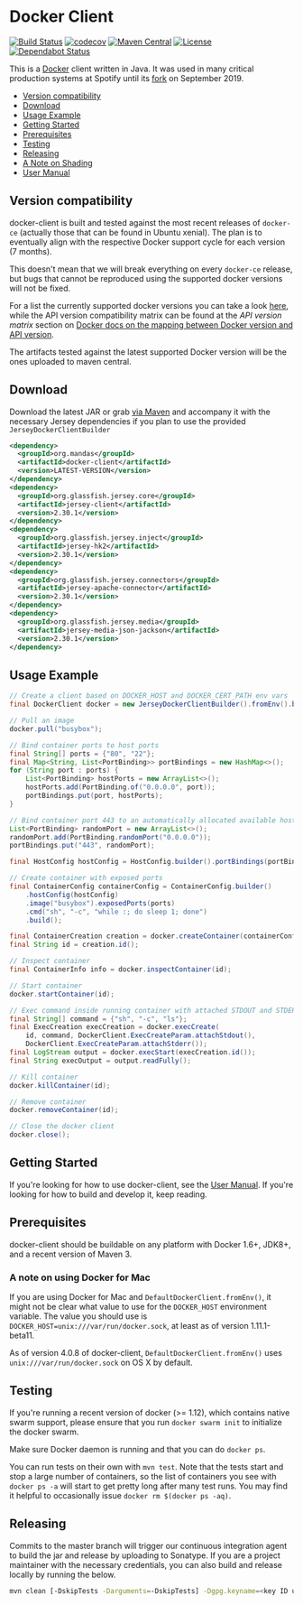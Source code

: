 # Docker Client

[![Build Status](https://travis-ci.org/dmandalidis/docker-client.svg?branch=master)](https://travis-ci.org/dmandalidis/docker-client)
[![codecov](https://codecov.io/github/dmandalidis/docker-client/coverage.svg?branch=master)](https://codecov.io/github/dmandalidis/docker-client?branch=master)
[![Maven Central](https://img.shields.io/maven-central/v/org.mandas/docker-client.svg)](https://search.maven.org/#search%7Cga%7C1%7Cg%3A%22org.mandas%22%20docker-client)
[![License](https://img.shields.io/github/license/dmandalidis/docker-client.svg)](LICENSE)
[![Dependabot Status](https://api.dependabot.com/badges/status?host=github&repo=dmandalidis/docker-client)](https://dependabot.com)

This is a [Docker](https://github.com/docker/docker) client written in Java.
It was used in many critical production systems at Spotify until its 
[fork](https://github.com/dmandalidis/docker-client/blob/master/FORK.md) on September 2019.

* [Version compatibility](#version-compatibility)
* [Download](#download)
* [Usage Example](#usage-example)
* [Getting Started](#getting-started)
* [Prerequisites](#prerequisites)
* [Testing](#testing)
* [Releasing](#releasing)
* [A Note on Shading](#a-note-on-shading)
* [User Manual](https://github.com/dmandalidis/docker-client/blob/master/docs/user_manual.md)

## Version compatibility
docker-client is built and tested against the most recent releases of `docker-ce` (actually 
those that can be found in Ubuntu xenial). The plan is to eventually align with the 
respective Docker support cycle for each version (7 months).

This doesn't mean that we will break everything on every `docker-ce` release, but bugs 
that cannot be reproduced using the supported docker versions will not be fixed. 

For a list the currently supported docker versions you can take a look [here][1], while the API
version compatibility matrix can be found at the *API version matrix* section on 
[Docker docs on the mapping between Docker version and API version][3].

The artifacts tested against the latest supported Docker version will be the ones
uploaded to maven central.

## Download

Download the latest JAR or grab [via Maven][maven-search] and accompany it 
with the necessary Jersey dependencies if you plan to use the provided 
`JerseyDockerClientBuilder`

```xml
<dependency>
  <groupId>org.mandas</groupId>
  <artifactId>docker-client</artifactId>
  <version>LATEST-VERSION</version>
</dependency>
<dependency>
  <groupId>org.glassfish.jersey.core</groupId>
  <artifactId>jersey-client</artifactId>
  <version>2.30.1</version>
</dependency>
<dependency>
  <groupId>org.glassfish.jersey.inject</groupId>
  <artifactId>jersey-hk2</artifactId>
  <version>2.30.1</version>
</dependency>
<dependency>
  <groupId>org.glassfish.jersey.connectors</groupId>
  <artifactId>jersey-apache-connector</artifactId>
  <version>2.30.1</version>
</dependency>
<dependency>
  <groupId>org.glassfish.jersey.media</groupId>
  <artifactId>jersey-media-json-jackson</artifactId>
  <version>2.30.1</version>
</dependency>
```

## Usage Example

```java
// Create a client based on DOCKER_HOST and DOCKER_CERT_PATH env vars
final DockerClient docker = new JerseyDockerClientBuilder().fromEnv().build();

// Pull an image
docker.pull("busybox");

// Bind container ports to host ports
final String[] ports = {"80", "22"};
final Map<String, List<PortBinding>> portBindings = new HashMap<>();
for (String port : ports) {
    List<PortBinding> hostPorts = new ArrayList<>();
    hostPorts.add(PortBinding.of("0.0.0.0", port));
    portBindings.put(port, hostPorts);
}

// Bind container port 443 to an automatically allocated available host port.
List<PortBinding> randomPort = new ArrayList<>();
randomPort.add(PortBinding.randomPort("0.0.0.0"));
portBindings.put("443", randomPort);

final HostConfig hostConfig = HostConfig.builder().portBindings(portBindings).build();

// Create container with exposed ports
final ContainerConfig containerConfig = ContainerConfig.builder()
    .hostConfig(hostConfig)
    .image("busybox").exposedPorts(ports)
    .cmd("sh", "-c", "while :; do sleep 1; done")
    .build();

final ContainerCreation creation = docker.createContainer(containerConfig);
final String id = creation.id();

// Inspect container
final ContainerInfo info = docker.inspectContainer(id);

// Start container
docker.startContainer(id);

// Exec command inside running container with attached STDOUT and STDERR
final String[] command = {"sh", "-c", "ls"};
final ExecCreation execCreation = docker.execCreate(
    id, command, DockerClient.ExecCreateParam.attachStdout(),
    DockerClient.ExecCreateParam.attachStderr());
final LogStream output = docker.execStart(execCreation.id());
final String execOutput = output.readFully();

// Kill container
docker.killContainer(id);

// Remove container
docker.removeContainer(id);

// Close the docker client
docker.close();
```

## Getting Started

If you're looking for how to use docker-client, see the [User Manual][2].
If you're looking for how to build and develop it, keep reading.

## Prerequisites

docker-client should be buildable on any platform with Docker 1.6+, JDK8+, and a recent version of
Maven 3.

### A note on using Docker for Mac

If you are using Docker for Mac and `DefaultDockerClient.fromEnv()`, it might not be clear
what value to use for the `DOCKER_HOST` environment variable. The value you should use is
`DOCKER_HOST=unix:///var/run/docker.sock`, at least as of version 1.11.1-beta11.

As of version 4.0.8 of docker-client, `DefaultDockerClient.fromEnv()` uses
`unix:///var/run/docker.sock` on OS X by default.

## Testing

If you're running a recent version of docker (>= 1.12), which contains native swarm support, please
ensure that you run `docker swarm init` to initialize the docker swarm.

Make sure Docker daemon is running and that you can do `docker ps`.

You can run tests on their own with `mvn test`. Note that the tests start and stop a large number of
containers, so the list of containers you see with `docker ps -a` will start to get pretty long
after many test runs. You may find it helpful to occasionally issue `docker rm $(docker ps -aq)`.

## Releasing

Commits to the master branch will trigger our continuous integration agent to build the jar and
release by uploading to Sonatype. If you are a project maintainer with the necessary credentials,
you can also build and release locally by running the below.

```sh
mvn clean [-DskipTests -Darguments=-DskipTests] -Dgpg.keyname=<key ID used for signing artifacts> release:prepare release:perform
```

  [1]: https://travis-ci.org/dmandalidis/docker-client
  [2]: docs/user_manual.md
  [3]: https://docs.docker.com/develop/sdk/


[maven-search]: https://search.maven.org/#search%7Cga%7C1%7Cg%3A%22org.mandas%22%20docker-client

